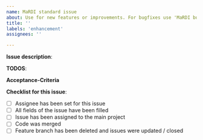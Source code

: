 ```yaml
---
name: MaRDI standard issue
about: Use for new features or improvements. For bugfixes use 'MaRDI bugfix issue' 
title: ''
labels: 'enhancement'
assignees: ''

---
```



**Issue description**:
<!--
What is the reason for creating the issue and what is it about? 
Example: "On the website, our Button for accessing the 'about' page is not visible. we want our program to make the page accessible with a button to ensure the 'About'-page can be visited."
-->
 
 
**TODOS**: 

<!--
 (In technical terms, suggestions of what has to be done to resolve the issue.)
- Example: Modify opacity for the button-class in css files. 
-->


**Acceptance-Criteria** 
<!--
(List of criteria to be fulfilled for resolving the issue)
What shall be reached with this issue?
List criteria mandatory for closing the issue:

- Example: The About-button is visible when accesing home.html in Google Chrome and Firefox  
-->

**Checklist for this issue**: 
<!-- The following checks track the progress of the issue: -->
- [ ] Assignee has been set for this issue 
- [ ] All fields of the issue have been filled 
- [ ] Issue has been assigned to the main project
- [ ] Code was merged
- [ ] Feature branch has been deleted and issues were updated / closed

